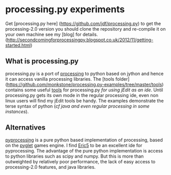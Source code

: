 # processing.py experiments #

Get [processing.py here] (https://github.com/jdf/processing.py) to get the processing-2.0 version you should clone the repository and re-compile it on your own machine see my [blog] for details. (http://secondcomingforprocessingpy.blogspot.co.uk/2012/11/getting-started.html)

## What is processing.py ##

processing.py is a port of [processing](http://processing.org) to python based on jython and hence it can access vanilla processing libraries. The [tools folder] (https://github.com/monkstone/processing.py-examples/tree/master/tools) contains some useful [tools](https://github.com/monkstone/processing.py-examples/downloads) for processing.py _for using jEdit as an ide_. Until processing.py gets its own mode in the regular processing ide, even non linux users will find my jEdit tools be handy.  The examples demonstrate the terse syntax of python (_cf java and even regular processing in some instances_).

## Alternatives ##

[pyprocessing](http://code.google.com/p/pyprocessing/) is a pure python based implementation of processing, based on the [pyglet](http://www.pyglet.org/) games engine. I find [Eric5](http://eric-ide.python-projects.org/eric-download.html) to be an excellent ide for pyprocessing. The advantage of the pure python implementation is access to python libraries such as scipy and numpy. But this is more than outweighted by relatively poor performance, the lack of easy access to processing-2.0 features, and java libraries.

